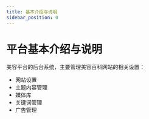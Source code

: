 ```yaml
---
title: 基本介绍与说明
sidebar_position: 0
---
```


# 平台基本介绍与说明

美容平台的后台系统，主要管理美容百科网站的相关设置：

-   网站设置
-   主题内容管理
-   媒体库
-   关键词管理
-   广告管理
